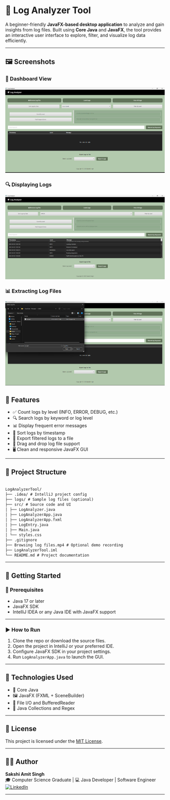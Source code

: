 # 🧾 Log Analyzer Tool 

A beginner-friendly **JavaFX-based desktop application** to analyze and gain insights from log files. Built using **Core Java** and **JavaFX**, the tool provides an interactive user interface to explore, filter, and visualize log data efficiently.

---
## 🖼️ Screenshots

### 📂 Dashboard View
![Dashboard](./screenshots/preview.png)

### 🔍 Displaying Logs
![Search](./screenshots/logs.png)

### 📊 Extracting Log Files
![Frequent Errors](./screenshots/importing_files.png)

## 🌟 Features

- ✅ Count logs by level (INFO, ERROR, DEBUG, etc.)
- 🔍 Search logs by keyword or log level
- 📊 Display frequent error messages
- 📅 Sort logs by timestamp
- 💾 Export filtered logs to a file
- 📂 Drag and drop log file support
- 🖥️ Clean and responsive JavaFX GUI

---

## 📁 Project Structure

```

LogAnalyzerTool/
├── .idea/ # IntelliJ project config
├── logs/ # Sample log files (optional)
├── src/ # Source code and UI
│ ├── LogAnalyzer.java
│ ├── LogAnalyzerApp.java
│ ├── LogAnalyzerApp.fxml
│ ├── LogEntry.java
│ ├── Main.java
│ └── styles.css
├── .gitignore
├── Browsing log files.mp4 # Optional demo recording
├── LogAnalyzerTool.iml
└── README.md # Project documentation

```

---

## 🚀 Getting Started

### 🔧 Prerequisites

- Java 17 or later
- JavaFX SDK
- IntelliJ IDEA or any Java IDE with JavaFX support

---

### ▶️ How to Run

1. Clone the repo or download the source files.
2. Open the project in IntelliJ or your preferred IDE.
3. Configure JavaFX SDK in your project settings.
4. Run `LogAnalyzerApp.java` to launch the GUI.

---

## 🧠 Technologies Used

- 🧪 Core Java
- 🖼️ JavaFX (FXML + SceneBuilder)
- 📄 File I/O and BufferedReader
- 🧮 Java Collections and Regex

---

## 📄 License

This project is licensed under the [MIT License](LICENSE).

---

## 👩‍💻 Author

**Sakshi Amit Singh**  
🎓 Computer Science Graduate | 💻 Java Developer | Software Engineer 
[![LinkedIn](https://img.shields.io/badge/LinkedIn-blue?style=flat&logo=linkedin)](www.linkedin.com/in/sakshi-amit-singh)


---
```
